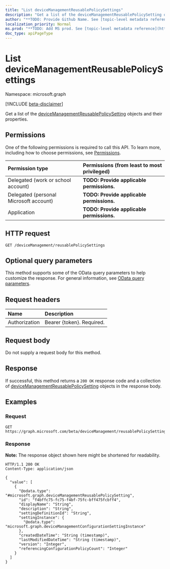 ```yaml
---
title: "List deviceManagementReusablePolicySettings"
description: "Get a list of the deviceManagementReusablePolicySetting objects and their properties."
author: "**TODO: Provide Github Name. See [topic-level metadata reference](https://msgo.azurewebsites.net/add/document/guidelines/metadata.html#topic-level-metadata)**"
localization_priority: Normal
ms.prod: "**TODO: Add MS prod. See [topic-level metadata reference](https://msgo.azurewebsites.net/add/document/guidelines/metadata.html#topic-level-metadata)**"
doc_type: apiPageType
---
```


# List deviceManagementReusablePolicySettings
Namespace: microsoft.graph

[!INCLUDE [beta-disclaimer](../../includes/beta-disclaimer.md)]

Get a list of the [deviceManagementReusablePolicySetting](../resources/devicemanagementreusablepolicysetting.md) objects and their properties.

## Permissions
One of the following permissions is required to call this API. To learn more, including how to choose permissions, see [Permissions](/graph/permissions-reference).

|Permission type|Permissions (from least to most privileged)|
|:---|:---|
|Delegated (work or school account)|**TODO: Provide applicable permissions.**|
|Delegated (personal Microsoft account)|**TODO: Provide applicable permissions.**|
|Application|**TODO: Provide applicable permissions.**|

## HTTP request

<!-- {
  "blockType": "ignored"
}
-->
``` http
GET /deviceManagement/reusablePolicySettings
```

## Optional query parameters
This method supports some of the OData query parameters to help customize the response. For general information, see [OData query parameters](/graph/query-parameters).

## Request headers
|Name|Description|
|:---|:---|
|Authorization|Bearer {token}. Required.|

## Request body
Do not supply a request body for this method.

## Response

If successful, this method returns a `200 OK` response code and a collection of [deviceManagementReusablePolicySetting](../resources/devicemanagementreusablepolicysetting.md) objects in the response body.

## Examples

### Request
<!-- {
  "blockType": "request",
  "name": "list_devicemanagementreusablepolicysetting"
}
-->
``` http
GET https://graph.microsoft.com/beta/deviceManagement/reusablePolicySettings
```


### Response
**Note:** The response object shown here might be shortened for readability.
<!-- {
  "blockType": "response",
  "truncated": true,
  "@odata.type": "Collection(microsoft.graph.deviceManagementReusablePolicySetting)"
}
-->
``` http
HTTP/1.1 200 OK
Content-Type: application/json

{
  "value": [
    {
      "@odata.type": "#microsoft.graph.deviceManagementReusablePolicySetting",
      "id": "f4bffc75-fc75-f4bf-75fc-bff475fcbff4",
      "displayName": "String",
      "description": "String",
      "settingDefinitionId": "String",
      "settingInstance": {
        "@odata.type": "microsoft.graph.deviceManagementConfigurationSettingInstance"
      },
      "createdDateTime": "String (timestamp)",
      "lastModifiedDateTime": "String (timestamp)",
      "version": "Integer",
      "referencingConfigurationPolicyCount": "Integer"
    }
  ]
}
```

